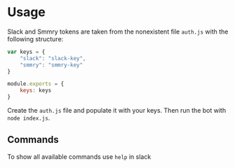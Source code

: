 # Usage
Slack and Smmry tokens are taken from the nonexistent file `auth.js` with the following structure:

```javascript
var keys = {
    "slack": "slack-key",
    "smmry": "smmry-key"
}

module.exports = {
    keys: keys
}
```

Create the `auth.js` file and populate it with your keys. Then run the bot with `node index.js`.

## Commands
To show all available commands use `help` in slack
